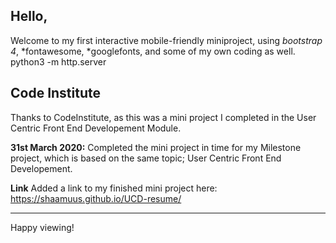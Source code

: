 ## Hello,
Welcome to my first interactive mobile-friendly miniproject, using *bootstrap 4*, *fontawesome, *googlefonts, and some of my own coding as well.
python3 -m http.server

## Code Institute
Thanks to CodeInstitute, as this was a mini project I completed in the User Centric Front End Developement Module.

**31st March 2020:** Completed the mini project in time for my Milestone project, which is based on the same topic; User Centric Front End Developement.

**Link** Added a link to my finished mini project here: https://shaamuus.github.io/UCD-resume/

--------

Happy viewing!
